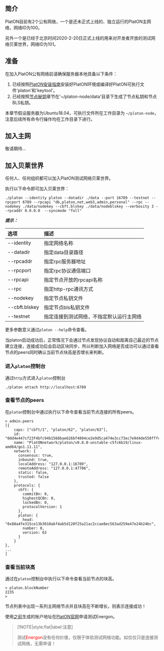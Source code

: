 ## 简介

PlatON目前有2个公有网络，一个是还未正式上线的、独立运行的PlatON主网络，网络ID为100。

另外一个是已经于北京时间2020-2-20日正式上线的用来对开发者开放的测试网络贝莱世界，网络ID为101。

## 准备

在加入PlatON公有网络前请确保服务器本地具备以下条件：

1. 已经按照[PlatON安装指南](/zh-cn/Node/[Chinese-Simplified]-安装节点.md)安装好PlatON环境或编译好PlatON可执行文件'platon'和'keytool'。
2. 已经按照[节点秘钥](/zh-cn/Node/_[Chinese-Simplified]-环境准备.md#节点秘钥)章节在'~/platon-node/data'目录下生成了节点私钥和节点BLS私钥。


本章节假设服务器为Ubuntu18.04，可执行文件所在工作目录为 `~/platon-node`，注意后续所有命令行操作均在工作目录下进行。

## 加入主网

敬请期待...

## 加入贝莱世界

任何人、任何组织都可以加入PlatON测试网络贝莱世界。

执行以下命令即可加入贝莱世界：

```
./platon --identity platon --datadir ./data --port 16789 --testnet --rpcport 6789 --rpcapi "db,platon,net,web3,admin,personal" --rpc --nodekey ./data/nodekey --cbft.blskey ./data/nodeblskey --verbosity 3 --rpcaddr 0.0.0.0  --syncmode "full"
```

***提示：***

| 选项         | 描述                     |
|:------------ |:------------------------ |
| --identity   | 指定网络名称             |
| --datadir    | 指定data目录路径         |
| --rpcaddr    | 指定rpc服务器地址        |
| --rpcport    | 指定rpc协议通信端口      |
| --rpcapi     | 指定节点开放的rpcapi名称 |
| --rpc        | 指定http-rpc通讯方式     |
| --nodekey    | 指定节点私钥文件         |
| --cbft.blskey| 指定节点bls私钥文件      |
| --testnet    | 指定连接到测试网络，不指定默认运行主网络 |

更多参数意义通过`platon --help`命令查看。

当platon启动成功后，正常情况下会通过节点发现协议自动和距离自己最近的节点建立连接，连接成功后会启动区块同步，所以判断加入网络是否成功可以通过查看节点的peers同时确认当前节点块高是否增长来判断。

### 进入`platon`控制台

通过`http`方式进入`platon`控制台

```
./platon attach http://localhost:6789
```

### 查看节点的peers

在`platon`控制台中通过执行以下命令查看当前节点连接的所有peers。


```
> admin.peers
[{
    caps: ["cbft/1", "platon/62", "platon/63"],
    id: "0dd4e447cf23f4bfc94b1568bae626bf4894ce2e9d5ca474e3cc73ec7e9d4de550fffc1e2fc64cca25d42aecf6169cf8f8c0f4fe6adb847c33dc6ceb6f001bd1",
    name: "PlatONnetwork/platon/v0.8.0-unstable-c5fc6b19/linux-amd64/go1.11.11",
    network: {
      consensus: true,
      inbound: true,
      localAddress: "127.0.0.1:16789",
      remoteAddress: "127.0.0.1:47706",
      static: false,
      trusted: false
    },
    protocols: {
      cbft: {
        commitBn: 0,
        highestQCBn: 0,
        lockedBn: 0,
        protocolVersion: 1
      },
      platon: {
        head: "0x88a4fe315ce13b3010abf4ab5d120f25a21ac2ccae8ec563ad259e47e24b24bc",
        number: 0,
        version: 63
      }
    }
},
...
]
```

### 查看当前块高

通过在`platon`控制台中执行以下命令查看当前节点的块高。

```
> platon.blockNumber
2235
>
```

节点列表中出现一系列主网络节点并且块高在不断增长，则表示连接成功！

使用[之前](/zh-cn/Node/_[Chinese-Simplified]-环境准备.md#包文件)生成的账户地址在[PlatON官网](https://developer.platon.network/#/energon?lang=zh)申请测试Energon。


>[!NOTE|style:flat|label:注意]
>
>测试<font color=red>Energon</font>没有任何价值，仅限于体验测试网络功能。如仅仅只是连接测试网络，无需申请！


